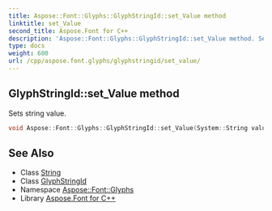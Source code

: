 ```yaml
---
title: Aspose::Font::Glyphs::GlyphStringId::set_Value method
linktitle: set_Value
second_title: Aspose.Font for C++
description: 'Aspose::Font::Glyphs::GlyphStringId::set_Value method. Sets string value in C++.'
type: docs
weight: 600
url: /cpp/aspose.font.glyphs/glyphstringid/set_value/
---
```

## GlyphStringId::set_Value method


Sets string value.

```cpp
void Aspose::Font::Glyphs::GlyphStringId::set_Value(System::String value)
```

## See Also

* Class [String](../../../system/string/)
* Class [GlyphStringId](../)
* Namespace [Aspose::Font::Glyphs](../../)
* Library [Aspose.Font for C++](../../../)
